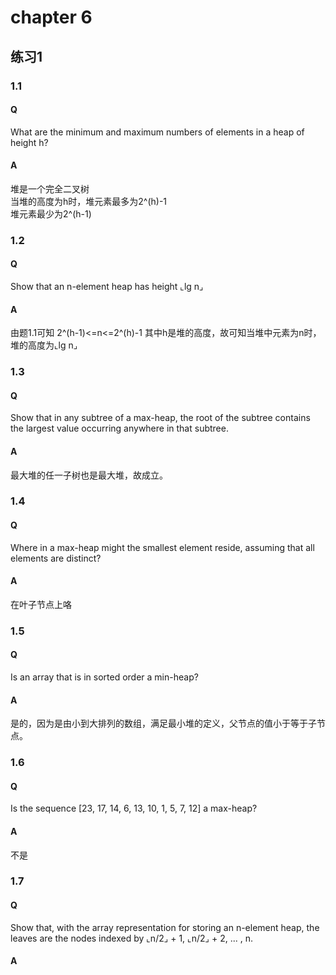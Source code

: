 # chapter 6

## 练习1
### 1.1
#### Q 
What are the minimum and maximum numbers of elements in a heap of height h?
#### A 
堆是一个完全二叉树  
当堆的高度为h时，堆元素最多为2^(h)-1  
堆元素最少为2^(h-1) 
### 1.2
#### Q 
Show that an n-element heap has height ⌞lg n⌟
#### A 
由题1.1可知
2^(h-1)<=n<=2^(h)-1
其中h是堆的高度，故可知当堆中元素为n时，堆的高度为⌞lg n⌟
### 1.3
#### Q 
Show that in any subtree of a max-heap, the root of the subtree contains the largest value occurring anywhere in that subtree.
#### A 
 最大堆的任一子树也是最大堆，故成立。
### 1.4
#### Q 
Where in a max-heap might the smallest element reside, assuming that all elements are distinct?
#### A 
在叶子节点上咯
### 1.5
#### Q 
Is an array that is in sorted order a min-heap?
#### A 
是的，因为是由小到大排列的数组，满足最小堆的定义，父节点的值小于等于子节点。
### 1.6
#### Q 
Is the sequence [23, 17, 14, 6, 13, 10, 1, 5, 7, 12] a max-heap?
#### A 
不是
### 1.7
#### Q
Show that, with the array representation for storing an n-element heap, the leaves are the nodes indexed by ⌞n/2⌟ + 1, ⌞n/2⌟ + 2, ... , n.
#### A
